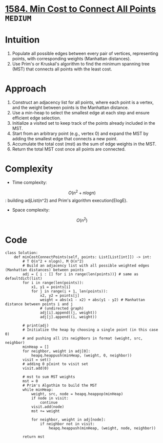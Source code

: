 # [1584. Min Cost to Connect All Points](https://leetcode.com/problems/min-cost-to-connect-all-points/description/) `MEDIUM`

# Intuition
<!-- Describe your first thoughts on how to solve this problem. -->
1. Populate all possible edges between every pair of vertices, representing points, with corresponding weights (Manhattan distances).
2. Use Prim's or Kruskal's algorithm to find the minimum spanning tree (MST) that connects all points with the least cost.
# Approach
<!-- Describe your approach to solving the problem. -->
1. Construct an adjacency list for all points, where each point is a vertex, and the weight between points is the Manhattan distance.
2. Use a min-heap to select the smallest edge at each step and ensure efficient edge selection.
3. Initialize a visited set to keep track of the points already included in the MST.
4. Start from an arbitrary point (e.g., vertex 0) and expand the MST by adding the smallest edge that connects a new point.
5. Accumulate the total cost (mst) as the sum of edge weights in the MST.
6. Return the total MST cost once all points are connected.
# Complexity
- Time complexity:
<!-- Add your time complexity here, e.g. $$O(n)$$ -->
$$O(n^2 + nlogn)$$: building adjList(n^2) and Prim's algorithm execution(ElogE).
- Space complexity:
<!-- Add your space complexity here, e.g. $$O(n)$$ -->
$$O(n^2)$$
# Code
```python3 []
class Solution:
    def minCostConnectPoints(self, points: List[List[int]]) -> int:
        # T O(n^2 + nlogn), M O(n^2)
        # Build an adjacency list with all possible weighted edges (Manhattan distances) between points
        adj = { i : [] for i in range(len(points))} # same as defaultdict(list)
        for i in range(len(points)):
            x1, y1 = points[i]
            for j in range(i + 1, len(points)):
                x2, y2 = points[j]
                weight = abs(x1 - x2) + abs(y1 - y2) # Manhattan distance between points i and j
                # (undirected graph)
                adj[i].append((j, weight))
                adj[j].append((i, weight))  
       
        # print(adj)        
        # Initialize the heap by choosing a single point (in this case 0) 
        # and pushing all its neighbors in format (weight, src, neighbor)
        minHeap = []
        for neighbor, weight in adj[0]:
            heapq.heappush(minHeap, (weight, 0, neighbor))
        visit = set()
        # adding 0 p[oint to visit set
        visit.add(0)

        # mst to sum MST weights
        mst = 0
        # Prim's Algothim to build the MST
        while minHeap:
            weight, src, node = heapq.heappop(minHeap)
            if node in visit:
                continue
            visit.add(node)    
            mst += weight    

            for neighbor, weight in adj[node]:
                if neighbor not in visit:
                    heapq.heappush(minHeap, (weight, node, neighbor))
        
        return mst
```
